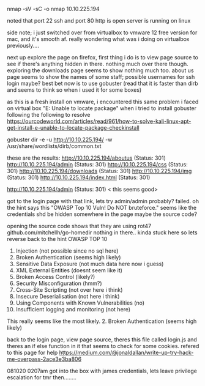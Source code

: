 nmap -sV -sC -o nmap 10.10.225.194

noted that port 22 ssh and port 80 http is open
server is running on linux

side note; i just switched over from virtualbox to vmware 12 free version for mac, and it's smooth af. really wondering what was i doing on virtualbox previously....

next up explore the page on firefox, first thing i do is to view page source to see if there's anything hidden in there.
nothing much over there though.
exploring the downloads page seems to show nothing much too.
about us page seems to show the names of some staff; possible usernames for ssh login maybe?
best bet now is to use gobuster (read that it is faster than dirb and seems to think so when i used it for some boxes)

as this is a fresh install on vmware, i encountered this same problem i faced on virtual box "E: Unable to locate package" when i tried to install gobuster
following the following to resolve 
https://ourcodeworld.com/articles/read/961/how-to-solve-kali-linux-apt-get-install-e-unable-to-locate-package-checkinstall


gobuster dir -e -u http://10.10.225.194/ -w /usr/share/wordlists/dirb/common.txt

these are the results: 
http://10.10.225.194/aboutus (Status: 301)
http://10.10.225.194/admin (Status: 301)
http://10.10.225.194/css (Status: 301)
http://10.10.225.194/downloads (Status: 301)
http://10.10.225.194/img (Status: 301)
http://10.10.225.194/index.html (Status: 301)

http://10.10.225.194/admin (Status: 301) < this seems good>

got to the login page with that link, lets try admin/admin probably? failed.
oh the hint says this "OWASP Top 10 Vuln! Do NOT bruteforce."
seems like the credentials shd be hidden somewhere in the page
maybe the source code?

opening the source code shows that they are using rot47
github.com/mitchellh/go-homedir <looks suspicious> nothing in there..
kinda stuck here so lets reverse back to the hint
OWASP TOP 10 
1. Injection (not possible since no sql here)
2. Broken Authentication (seems high likely)
3. Sensitive Data Exposure (not much data here now i guess)
4. XML External Entities (doesnt seem like it)
5. Broken Access Control (likely?)
6. Security Misconfiguration (hmm?)
7. Cross-Site Scripting (not over here i think)
8. Insecure Deserialisation (not here i think)
9. Using Components with Known Vulnerabilities (no)
10. Insufficient logging and monitoring (not here)

This really seems like the most likely. 
2. Broken Authentication (seems high likely) 

back to the login page, view page source, theres this file called login.js and theres an if else function in it that seems to check for some cookies.
refered to this page for help 
https://medium.com/@jonaldallan/write-up-try-hack-me-overpass-2ace3e3ba806


081020 0207am got into the box with james credentials, lets leave privilege escalation for tmr then........
